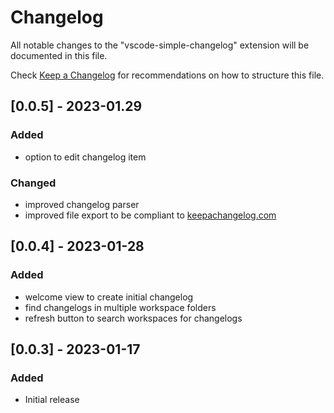 # Changelog

All notable changes to the "vscode-simple-changelog" extension will be documented in this file.

Check [Keep a Changelog](http://keepachangelog.com/) for recommendations on how to structure this file.

## [0.0.5] - 2023-01.29
### Added
- option to edit changelog item

### Changed
- improved changelog parser
- improved file export to be compliant to [keepachangelog.com](keepachangelog.com)


## [0.0.4] - 2023-01-28
### Added
- welcome view to create initial changelog
- find changelogs in multiple workspace folders
- refresh button to search workspaces for changelogs


## [0.0.3] - 2023-01-17
### Added
- Initial release